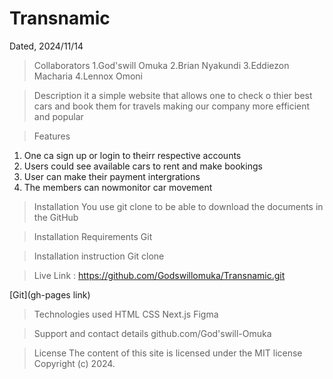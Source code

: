 # Transnamic

Dated, 2024/11/14

>Collaborators
 1.God'swill Omuka
 2.Brian Nyakundi
 3.Eddiezon Macharia
 4.Lennox Omoni

>Description
it a simple website that allows one to check o thier best cars and book them for travels making our company more efficient and popular

>Features
1. One ca sign up or login to theirr respective accounts
2. Users could see available cars to rent and make bookings
3. User can make their payment intergrations
4. The members can nowmonitor car movement

>Installation
You use git clone to be able to download the documents in the GitHub

>Installation Requirements
Git

>Installation instruction
Git clone 

>Live Link : https://github.com/Godswillomuka/Transnamic.git

[Git](gh-pages link)

>Technologies used
HTML
CSS
Next.js
Figma

>Support and contact details
github.com/God'swill-Omuka

>License
The content of this site is licensed under the MIT license Copyright (c) 2024.